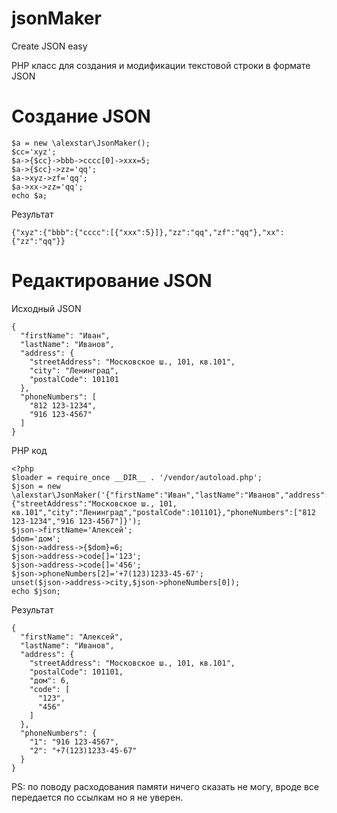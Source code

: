 # jsonMaker
Create JSON easy

PHP класс для создания и модификации текстовой строки в формате JSON

# Создание JSON

```Пример работы:
$a = new \alexstar\JsonMaker();
$cc='xyz';
$a->{$cc}->bbb->cccc[0]->xxx=5;
$a->{$cc}->zz='qq';
$a->xyz->zf='qq';
$a->xx->zz='qq';
echo $a; 
```

Результат
```
{"xyz":{"bbb":{"cccc":[{"xxx":5}]},"zz":"qq","zf":"qq"},"xx":{"zz":"qq"}}
 ```
 
# Редактирование JSON
 
Исходный JSON
```
{
  "firstName": "Иван",
  "lastName": "Иванов",
  "address": {
    "streetAddress": "Московское ш., 101, кв.101",
    "city": "Ленинград",
    "postalCode": 101101
  },
  "phoneNumbers": [
    "812 123-1234",
    "916 123-4567"
  ]
}
```

PHP код

```
<?php 
$loader = require_once __DIR__ . '/vendor/autoload.php';
$json = new \alexstar\JsonMaker('{"firstName":"Иван","lastName":"Иванов","address":{"streetAddress":"Московское ш., 101, кв.101","city":"Ленинград","postalCode":101101},"phoneNumbers":["812 123-1234","916 123-4567"]}');
$json->firstName='Алексей';
$dom='дом';
$json->address->{$dom}=6;
$json->address->code[]='123';
$json->address->code[]='456';
$json->phoneNumbers[2]='+7(123)1233-45-67';
unset($json->address->city,$json->phoneNumbers[0]);
echo $json;
```

Результат

```
{
  "firstName": "Алексей",
  "lastName": "Иванов",
  "address": {
    "streetAddress": "Московское ш., 101, кв.101",
    "postalCode": 101101,
    "дом": 6,
    "code": [
      "123",
      "456"
    ]
  },
  "phoneNumbers": {
    "1": "916 123-4567",
    "2": "+7(123)1233-45-67"
  }
}
```

PS: по поводу расходования памяти ничего сказать не могу, вроде все передается по ссылкам но я не уверен.